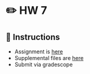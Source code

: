 # ✏️ HW 7

## 📜 Instructions
- Assignment is [here](https://github.com/USAFA-ECE/ece383/blob/main/book/Assignments/files/Homework_7.pdf)
- Supplemental files are [here](https://github.com/USAFA-ECE/ece383/blob/main/book/Assignments/files/Homework_7.zip)
- Submit via gradescope
